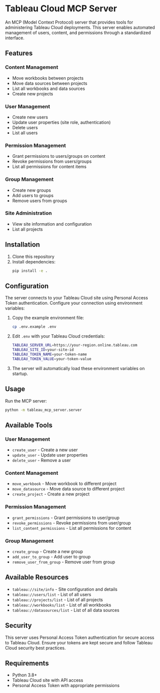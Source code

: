 # Tableau Cloud MCP Server

An MCP (Model Context Protocol) server that provides tools for administering Tableau Cloud deployments. This server enables automated management of users, content, and permissions through a standardized interface.

## Features

### Content Management
- Move workbooks between projects
- Move data sources between projects
- List all workbooks and data sources
- Create new projects

### User Management
- Create new users
- Update user properties (site role, authentication)
- Delete users
- List all users

### Permission Management
- Grant permissions to users/groups on content
- Revoke permissions from users/groups
- List all permissions for content items

### Group Management
- Create new groups
- Add users to groups
- Remove users from groups

### Site Administration
- View site information and configuration
- List all projects

## Installation

1. Clone this repository
2. Install dependencies:
   ```bash
   pip install -e .
   ```

## Configuration

The server connects to your Tableau Cloud site using Personal Access Token authentication. Configure your connection using environment variables:

1. Copy the example environment file:
   ```bash
   cp .env.example .env
   ```

2. Edit `.env` with your Tableau Cloud credentials:
   ```bash
   TABLEAU_SERVER_URL=https://your-region.online.tableau.com
   TABLEAU_SITE_ID=your-site-id
   TABLEAU_TOKEN_NAME=your-token-name
   TABLEAU_TOKEN_VALUE=your-token-value
   ```

3. The server will automatically load these environment variables on startup.

## Usage

Run the MCP server:

```bash
python -m tableau_mcp_server.server
```

## Available Tools

### User Management
- `create_user` - Create a new user
- `update_user` - Update user properties
- `delete_user` - Remove a user

### Content Management  
- `move_workbook` - Move workbook to different project
- `move_datasource` - Move data source to different project
- `create_project` - Create a new project

### Permission Management
- `grant_permissions` - Grant permissions to user/group
- `revoke_permissions` - Revoke permissions from user/group  
- `list_content_permissions` - List all permissions for content

### Group Management
- `create_group` - Create a new group
- `add_user_to_group` - Add user to group
- `remove_user_from_group` - Remove user from group

## Available Resources

- `tableau://site/info` - Site configuration and details
- `tableau://users/list` - List of all users
- `tableau://projects/list` - List of all projects  
- `tableau://workbooks/list` - List of all workbooks
- `tableau://datasources/list` - List of all data sources

## Security

This server uses Personal Access Token authentication for secure access to Tableau Cloud. Ensure your tokens are kept secure and follow Tableau Cloud security best practices.

## Requirements

- Python 3.8+
- Tableau Cloud site with API access
- Personal Access Token with appropriate permissions